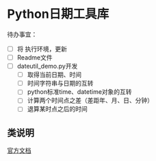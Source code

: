 # Python日期工具库

待办事宜：

- [ ] 将 执行环境，更新
- [ ] Readme文件
- [ ] dateutil_demo.py开发
  - [ ] 取得当前日期、时间
  - [ ] 时间字符串与日期的互转
  - [ ] python标准time、datetime对象的互转
  - [ ] 计算两个时间点之差（差距年、月、日、分钟）
  - [ ] 退算某时点之后的时间

## 类说明

[官方文档](http://labix.org/python-dateutil)

## 
